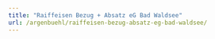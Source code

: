 ```yaml
---
title: "Raiffeisen Bezug + Absatz eG Bad Waldsee"
url: /argenbuehl/raiffeisen-bezug-absatz-eg-bad-waldsee/
---
```

